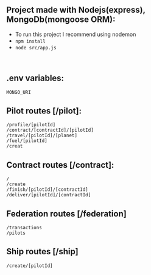 ## Project made with Nodejs(express), MongoDb(mongoose ORM):
* To run this project I recommend using nodemon
* ``` npm install ```
* ``` node src/app.js ```
<br>

## .env variables:
```
MONGO_URI
```

## Pilot routes [/pilot]: 
```
/profile/[pilotId]
/contract/[contractId]/[pilotId]
/travel/[pilotId]/[planet]
/fuel/[pilotId]
/creat
```

## Contract routes [/contract]: 
```
/
/create
/finish/[pilotId]/[contractId]
/deliver/[pilotId]/[contractId]
```


## Federation routes [/federation]
```
/transactions
/pilots
```

## Ship routes [/ship]
```
/create/[pilotId]
```